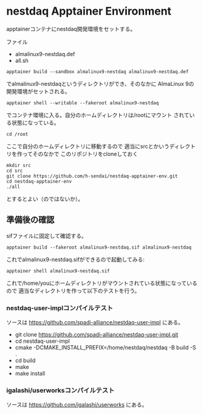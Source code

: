 # nestdaq Apptainer Environment

apptainerコンテナにnestdaq開発環境をセットする。

ファイル

- almalinux9-nestdaq.def
- all.sh

```
apptainer build --sandbox almalinux9-nestdaq almalinux9-nestdaq.def
```

でalmalinux9-nestdaqというディレクトリができ、そのなかに
AlmaLinux 9の開発環境がセットされる。

```
apptainer shell --writable --fakeroot almalinux9-nestdaq
```

でコンテナ環境に入る。自分のホームディレクトリは/rootにマウント
されている状態になっている。

```
cd /root
```
ここで自分のホームディレクトリに移動するので
適当にsrcとかいうディレクトリを作ってそのなかで
このリポジトリをcloneしておく
```
mkdir src
cd src
git clone https://github.com/h-sendai/nestdaq-apptainer-env.git
cd nestdaq-apptainer-env
./all
```
とするとよい（のではないか）。

## 準備後の確認

sifファイルに固定して確認する。

```
apptainer build --fakeroot almalinux9-nestdaq.sif almalinux9-nestdaq
```
これでalmalinux9-nestdaq.sifができるので起動してみる:
```
apptainer shell almalinux9-nestdaq.sif
```

これで/home/youにホームディレクトリがマウントされている状態になっているので
適当なディレクトリを作って以下のテストを行う。

### nestdaq-user-implコンパイルテスト

ソースは
https://github.com/spadi-alliance/nestdaq-user-impl
にある。

- git clone https://github.com/spadi-alliance/nestdaq-user-impl.git
- cd nestdaq-user-impl
- cmake -DCMAKE_INSTALL_PREFIX=/home/nestdaq/nestdaq -B build -S .
- cd build
- make
- make install

### igalashi/userworksコンパイルテスト

ソースは
https://github.com/igalashi/userworks
にある。
